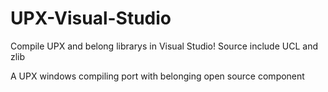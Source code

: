 # UPX-Visual-Studio
Compile UPX and belong librarys in Visual Studio! Source include UCL and zlib

A UPX windows compiling port with belonging open source component
